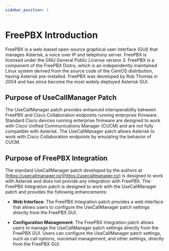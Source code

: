 ```yaml
---
sidebar_position: 1
---
```


# FreePBX Introduction

FreePBX is a web-based open-source graphical user interface (GUI) that manages Asterisk, a voice over IP and telephony server. FreePBX is licensed under the GNU General Public License version 3. FreePBX is a component of the FreePBX Distro, which is an independently maintained Linux system derived from the source code of the CentOS distribution, having Asterisk pre-installed. FreePBX was developed by Rob Thomas in 2004 and has since become the most widely deployed Asterisk GUI.

## Purpose of UseCallManager Patch

The UseCallManager patch provides enhanced interoperability between FreePBX and Cisco Collaboration endpoints running enterprise firmware.
Standard Cisco devices running enterprise firmware are designed to work with Cisco Unified Communications Manager (CUCM) and are not fully compatible with Asterisk. The UseCallManager patch allows Asterisk to work with Cisco Collaboration endpoints by emulating the behavior of CUCM.

## Purpose of FreePBX Integration

The standard UseCallManager patch developed by the authors at [https://usecallmanager.nz](https://usecallmanager.nz) is designed to work with Asterisk and does not provide any integration with FreePBX. The FreePBX Integration patch is designed to work with the UseCallManager patch and provides the following enhancements:

- **Web Interface**: The FreePBX Integration patch provides a web interface that allows users to configure the UseCallManager patch settings directly from the FreePBX GUI.

- **Configuration Management**: The FreePBX Integration patch allows users to manage the UseCallManager patch settings directly from the FreePBX GUI. Users can configure the UseCallManager patch settings, such as call options, voicemail management, and other settings, directly from the FreePBX GUI.
